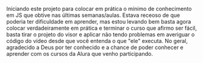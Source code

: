 Iniciando este projeto para colocar em prática o mínimo de conhecimento em JS que obtive nas últimas semanas/aulas. Estava receoso de que poderia ter dificuldade em aprender, mas estou levando bem basta agora colocar verdadeiramente em prática e terminar o curso que afirmo ser fácil, basta tirar o projeto do visor e aplicar não tendo problemas em averiguar o código do vídeo desde que você entenda o que "ele" executa. No geral, agradecido a Deus por ter conhecido e a chance de poder conhecer e aprender com os cursos da Alura que venho participando. 